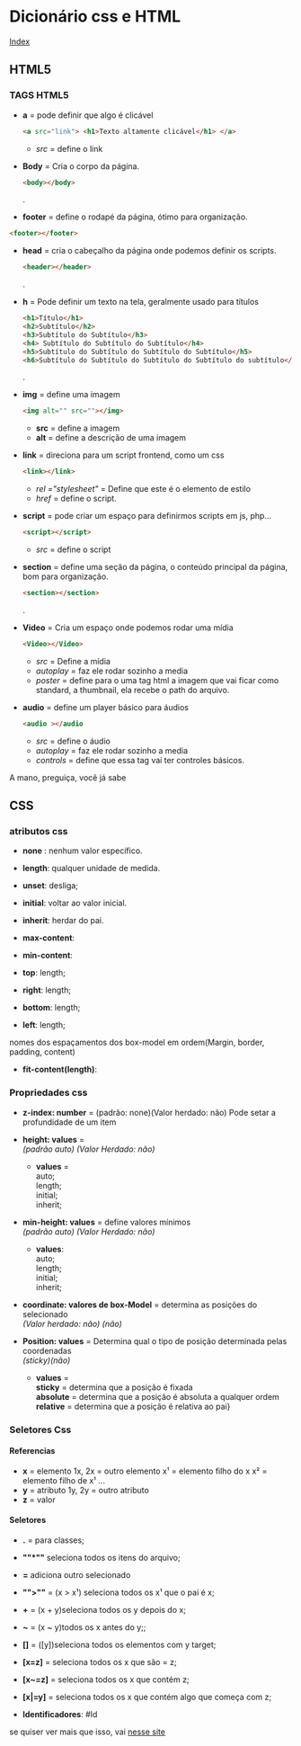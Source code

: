 # Dicionário css e HTML
[Index](Index.md)
## HTML5

### TAGS HTML5

* **a** = pode definir que algo é clicável

  ~~~html
  <a src="link"> <h1>Texto altamente clicável</h1> </a>
  ~~~

  * *src* = define o link
* **Body** = Cria o corpo da página.

  ~~~html
  <body></body>
  ~~~

  .
* **footer** = define o rodapé da página, ótimo para organização.

~~~html
<footer></footer>
~~~

* **head** = cria o cabeçalho da página onde podemos definir os scripts.

  ~~~html
  <header></header>
  ~~~

  .
* **h** = Pode definir um texto na tela, geralmente usado para títulos

  ~~~html
  <h1>Título</h1>
  <h2>Subtítulo</h2>
  <h3>Subtítulo do Subtítulo</h3>
  <h4> Subtítulo do Subtítulo do Subtítulo</h4>
  <h5>Subtítulo do Subtítulo do Subtítulo do Subtítulo</h5>
  <h6>Subtítulo do Subtítulo do Subtítulo do Subtítulo do subtítulo</h6>
  ~~~

  .
* **img** = define uma imagem

  ~~~html
  <img alt="" src=""></img>
  ~~~

  * **src** = define a imagem
  * **alt** = define a descrição de uma imagem
* **link** = direciona para um script frontend, como um css

  ~~~html
  <link></link>
  ~~~

  * *rel ="stylesheet"* = Define que este é o elemento de estilo
  * *href* = define o script.
* **script** = pode criar um espaço para definirmos scripts em js, php...

  ~~~html
  <script></script>
  ~~~

  * *src* = define o script
* **section** = define uma seção da página, o conteúdo principal da página, bom para organização.

  ~~~html
  <section></section>
  ~~~

  .
* **Video** = Cria um espaço onde podemos rodar uma mídia
  
  ~~~html
  <Video></Video>
  ~~~

  * *src* = Define a mídia
  * *autoplay* = faz ele rodar sozinho a media
  * *poster* = define para o uma tag html a imagem que vai ficar como standard, a thumbnail, ela recebe o path do arquivo.
* **audio** = define um player básico para áudios

  ~~~html
  <audio ></audio
  ~~~

  * *src* = define o áudio
  * *autoplay* = faz ele rodar sozinho a media
  * *controls* = define que essa tag vai ter controles básicos.

A mano, preguiça, você já sabe

## CSS

### atributos css

* **none** : nenhum valor específico.
* **length**: qualquer unidade de medida.
* **unset**: desliga;
* **initial**: voltar ao valor inicial.
* **inherit**: herdar do pai.

* **max-content**:
* **min-content**:

* **top**: length;
* **right**: length;
* **bottom**: length;
* **left**: length;

nomes dos espaçamentos dos box-model em ordem(Margin, border, padding, content)

* **fit-content(length)**:

### Propriedades css

* **z-index: number** = (padrão: none)(Valor herdado: não) Pode setar a profundidade de um item

* **height: values** =  
*(padrão auto) (Valor Herdado: não)*
  * **values** =  
    auto;  
    length;  
    initial;  
    inherit;

* **min-height: values** = define valores mínimos  
  *(padrão auto) (Valor Herdado: não)*  
  * **values**:  
    auto;  
    length;  
    initial;  
    inherit;

* **coordinate: valores de box-Model** = determina as posições do selecionado  
*(Valor herdado: não) (não)*

* **Position: values** = Determina qual o tipo de posição determinada pelas coordenadas  
*(sticky)(não)*
  * **values** =  
    **sticky** = determina que a posição é fixada  
    **absolute** = determina que a posição é absoluta a qualquer ordem  
    **relative** = determina que a posição é relativa ao pai}  

### Seletores Css

#### Referencias

* **x** = elemento
  1x, 2x = outro elemento
  x¹ =  elemento filho do x
  x² = elemento filho de x¹
  ...
* **y** = atributo
  1y, 2y = outro atributo
* **z** = valor

#### Seletores

* **.** = para classes;

* **""*""** seleciona todos os itens do arquivo;

* **=** adiciona outro selecionado

* **"">""** = (x > x¹) seleciona todos os x¹ que o pai é x;

* **+** = (x + y)seleciona todos os y depois do x;

* **~** = (x ~ y)todos os x antes do y;;

* **[]** = ([y])seleciona todos os elementos com y target;

* **[x=z]** = seleciona todos os x que são = z;

* **[x~=z]** = seleciona todos os x que contém z;

* **[x|=y]** = seleciona todos os x que contém algo que começa com z;

* **Identificadores**: #Id

se quiser ver mais que isso, vai [nesse site](https://tableless.com.br/referencia-seletores-css/)
